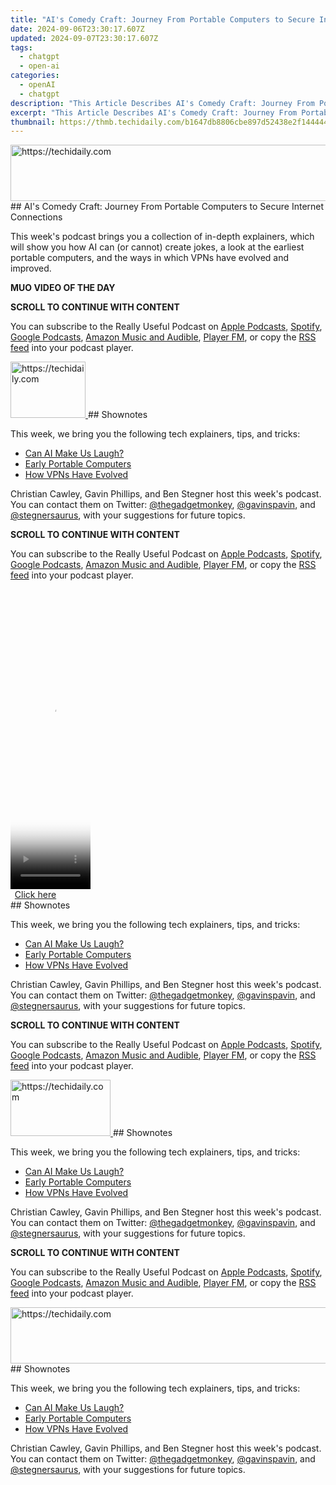 ```yaml
---
title: "AI's Comedy Craft: Journey From Portable Computers to Secure Internet Connections"
date: 2024-09-06T23:30:17.607Z
updated: 2024-09-07T23:30:17.607Z
tags:
  - chatgpt
  - open-ai
categories:
  - openAI
  - chatgpt
description: "This Article Describes AI's Comedy Craft: Journey From Portable Computers to Secure Internet Connections"
excerpt: "This Article Describes AI's Comedy Craft: Journey From Portable Computers to Secure Internet Connections"
thumbnail: https://thmb.techidaily.com/b1647db8806cbe897d52438e2f14444426f8ed4b6e8803f065c62fd751a91e70.jpg
---
```


<!-- affiliate ads begin -->
<a href="https://appsumo.8odi.net/c/5597632/2132160/7443" target="_top" id="2132160">
  <img src="//a.impactradius-go.com/display-ad/7443-2132160" border="0" alt="https://techidaily.com" width="600" height="90"/>
</a>
<img height="0" width="0" src="https://appsumo.8odi.net/i/5597632/2132160/7443" style="position:absolute;visibility:hidden;" border="0" />
<!-- affiliate ads end -->
## AI's Comedy Craft: Journey From Portable Computers to Secure Internet Connections

 This week's podcast brings you a collection of in-depth explainers, which will show you how AI can (or cannot) create jokes, a look at the earliest portable computers, and the ways in which VPNs have evolved and improved.

**MUO VIDEO OF THE DAY**

**SCROLL TO CONTINUE WITH CONTENT**

 You can subscribe to the Really Useful Podcast on [Apple Podcasts](https://podcasts.apple.com/gb/podcast/the-really-useful-podcast/id1437847131?mt=2), [Spotify](https://open.spotify.com/show/283gDxLd6OTNEpRq6tN7ha), [Google Podcasts](https://www.google.com/podcasts?feed=aHR0cHM6Ly9hbmNob3IuZm0vcy8zMWJlNDcwL3BvZGNhc3QvcnNz), [Amazon Music and Audible](https://music.amazon.co.uk/podcasts/20ab73d4-5da2-46c7-a17f-dc6eb39bdb48/The-Really-Useful-Podcast), [Player FM](https://player.fm/series/the-really-useful-podcast-2491856), or copy the [RSS feed](https://feeds.transistor.fm/the-really-useful-podcast) into your podcast player.

<!-- affiliate ads begin -->
<a href="https://aligracehair.sjv.io/c/5597632/2135350/19272" target="_top" id="2135350">
  <img src="//a.impactradius-go.com/display-ad/19272-2135350" border="0" alt="https://techidaily.com" width="120" height="90"/>
</a>
<img height="0" width="0" src="https://aligracehair.sjv.io/i/5597632/2135350/19272" style="position:absolute;visibility:hidden;" border="0" />
<!-- affiliate ads end -->
## Shownotes

 This week, we bring you the following tech explainers, tips, and tricks:

* [Can AI Make Us Laugh?](https://www.makeuseof.com/can-ai-make-us-laugh/)
* [Early Portable Computers](https://www.makeuseof.com/who-invented-the-laptop-early-portable-computers-that-kickstarted-mobile-working/)
* [How VPNs Have Evolved](https://www.makeuseof.com/vpn-evolution-ways-vpns-have-become-even-more-private/)

 Christian Cawley, Gavin Phillips, and Ben Stegner host this week's podcast. You can contact them on Twitter: [@thegadgetmonkey](https://twitter.com/thegadgetmonkey), [@gavinspavin](https://twitter.com/gavinspavin), and [@stegnersaurus](https://twitter.com/stegnersaurus), with your suggestions for future topics.

**SCROLL TO CONTINUE WITH CONTENT**

 You can subscribe to the Really Useful Podcast on [Apple Podcasts](https://podcasts.apple.com/gb/podcast/the-really-useful-podcast/id1437847131?mt=2), [Spotify](https://open.spotify.com/show/283gDxLd6OTNEpRq6tN7ha), [Google Podcasts](https://www.google.com/podcasts?feed=aHR0cHM6Ly9hbmNob3IuZm0vcy8zMWJlNDcwL3BvZGNhc3QvcnNz), [Amazon Music and Audible](https://music.amazon.co.uk/podcasts/20ab73d4-5da2-46c7-a17f-dc6eb39bdb48/The-Really-Useful-Podcast), [Player FM](https://player.fm/series/the-really-useful-podcast-2491856), or copy the [RSS feed](https://feeds.transistor.fm/the-really-useful-podcast) into your podcast player.

<!-- affiliate ads begin -->
<span id="1993651">
					<video width="128" height="480" style="cursor:pointer"
           poster="//a.impactradius-go.com/display-clicktoplayimage/1993651.png"
           onclick="if(!this.playClicked){this.play();this.setAttribute('controls',true);this.playClicked=true;}">
	   <source src="//a.impactradius-go.com/display-ad/22993-1993651">
	   <img src="//a.impactradius-go.com/display-clicktoplayimage/1993651.png" style="border: none; height: 100%; width: 100%; object-fit: contain">
	</video>
	<div style="width:80px;text-align:center"><a href="javascript:window.open(decodeURIComponent('https%3A%2F%2Fhomestyler.sjv.io%2Fc%2F5597632%2F1993651%2F22993'), '_blank');void(0);">Click here</a></div>
</span>
<img height="0" width="0" src="https://imp.pxf.io/i/5597632/1993651/22993" style="position:absolute;visibility:hidden;" border="0" />
<!-- affiliate ads end -->
## Shownotes

 This week, we bring you the following tech explainers, tips, and tricks:

* [Can AI Make Us Laugh?](https://www.makeuseof.com/can-ai-make-us-laugh/)
* [Early Portable Computers](https://www.makeuseof.com/who-invented-the-laptop-early-portable-computers-that-kickstarted-mobile-working/)
* [How VPNs Have Evolved](https://www.makeuseof.com/vpn-evolution-ways-vpns-have-become-even-more-private/)

 Christian Cawley, Gavin Phillips, and Ben Stegner host this week's podcast. You can contact them on Twitter: [@thegadgetmonkey](https://twitter.com/thegadgetmonkey), [@gavinspavin](https://twitter.com/gavinspavin), and [@stegnersaurus](https://twitter.com/stegnersaurus), with your suggestions for future topics.

**SCROLL TO CONTINUE WITH CONTENT**

 You can subscribe to the Really Useful Podcast on [Apple Podcasts](https://podcasts.apple.com/gb/podcast/the-really-useful-podcast/id1437847131?mt=2), [Spotify](https://open.spotify.com/show/283gDxLd6OTNEpRq6tN7ha), [Google Podcasts](https://www.google.com/podcasts?feed=aHR0cHM6Ly9hbmNob3IuZm0vcy8zMWJlNDcwL3BvZGNhc3QvcnNz), [Amazon Music and Audible](https://music.amazon.co.uk/podcasts/20ab73d4-5da2-46c7-a17f-dc6eb39bdb48/The-Really-Useful-Podcast), [Player FM](https://player.fm/series/the-really-useful-podcast-2491856), or copy the [RSS feed](https://feeds.transistor.fm/the-really-useful-podcast) into your podcast player.

<!-- affiliate ads begin -->
<a href="https://aligracehair.sjv.io/c/5597632/2115942/19272" target="_top" id="2115942">
  <img src="//a.impactradius-go.com/display-ad/19272-2115942" border="0" alt="https://techidaily.com" width="160" height="90"/>
</a>
<img height="0" width="0" src="https://aligracehair.sjv.io/i/5597632/2115942/19272" style="position:absolute;visibility:hidden;" border="0" />
<!-- affiliate ads end -->
## Shownotes

 This week, we bring you the following tech explainers, tips, and tricks:

* [Can AI Make Us Laugh?](https://www.makeuseof.com/can-ai-make-us-laugh/)
* [Early Portable Computers](https://www.makeuseof.com/who-invented-the-laptop-early-portable-computers-that-kickstarted-mobile-working/)
* [How VPNs Have Evolved](https://www.makeuseof.com/vpn-evolution-ways-vpns-have-become-even-more-private/)

 Christian Cawley, Gavin Phillips, and Ben Stegner host this week's podcast. You can contact them on Twitter: [@thegadgetmonkey](https://twitter.com/thegadgetmonkey), [@gavinspavin](https://twitter.com/gavinspavin), and [@stegnersaurus](https://twitter.com/stegnersaurus), with your suggestions for future topics.

**SCROLL TO CONTINUE WITH CONTENT**

 You can subscribe to the Really Useful Podcast on [Apple Podcasts](https://podcasts.apple.com/gb/podcast/the-really-useful-podcast/id1437847131?mt=2), [Spotify](https://open.spotify.com/show/283gDxLd6OTNEpRq6tN7ha), [Google Podcasts](https://www.google.com/podcasts?feed=aHR0cHM6Ly9hbmNob3IuZm0vcy8zMWJlNDcwL3BvZGNhc3QvcnNz), [Amazon Music and Audible](https://music.amazon.co.uk/podcasts/20ab73d4-5da2-46c7-a17f-dc6eb39bdb48/The-Really-Useful-Podcast), [Player FM](https://player.fm/series/the-really-useful-podcast-2491856), or copy the [RSS feed](https://feeds.transistor.fm/the-really-useful-podcast) into your podcast player.

<!-- affiliate ads begin -->
<a href="https://ephamedtechinc.pxf.io/c/5597632/2120863/26400?prodsku=Mercury" target="_top" id="2120863">
  <img src="//a.impactradius-go.com/display-ad/26400-2120863" border="0" alt="https://techidaily.com" width="728" height="90"/>
</a>
<img height="0" width="0" src="https://ephamedtechinc.pxf.io/i/5597632/2120863/26400?prodsku=Mercury" style="position:absolute;visibility:hidden;" border="0" />
<!-- affiliate ads end -->
## Shownotes

 This week, we bring you the following tech explainers, tips, and tricks:

* [Can AI Make Us Laugh?](https://www.makeuseof.com/can-ai-make-us-laugh/)
* [Early Portable Computers](https://www.makeuseof.com/who-invented-the-laptop-early-portable-computers-that-kickstarted-mobile-working/)
* [How VPNs Have Evolved](https://www.makeuseof.com/vpn-evolution-ways-vpns-have-become-even-more-private/)

 Christian Cawley, Gavin Phillips, and Ben Stegner host this week's podcast. You can contact them on Twitter: [@thegadgetmonkey](https://twitter.com/thegadgetmonkey), [@gavinspavin](https://twitter.com/gavinspavin), and [@stegnersaurus](https://twitter.com/stegnersaurus), with your suggestions for future topics.


<ins class="adsbygoogle"
     style="display:block"
     data-ad-format="autorelaxed"
     data-ad-client="ca-pub-7571918770474297"
     data-ad-slot="1223367746"></ins>



<ins class="adsbygoogle"
     style="display:block"
     data-ad-client="ca-pub-7571918770474297"
     data-ad-slot="8358498916"
     data-ad-format="auto"
     data-full-width-responsive="true"></ins>


